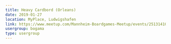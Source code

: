 ```yaml
---
title: Heavy Cardbord (Orleans)
date: 2019-01-27
location: MyPlace, Ludwigshafen
link: https://www.meetup.com/Mannheim-Boardgames-Meetup/events/251314109/
usergroup: bogama
type: usergroup
---
```

